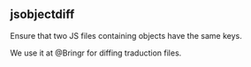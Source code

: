 jsobjectdiff
-------------

Ensure that two JS files containing objects have the same keys.

We use it at @Bringr for diffing traduction files.
